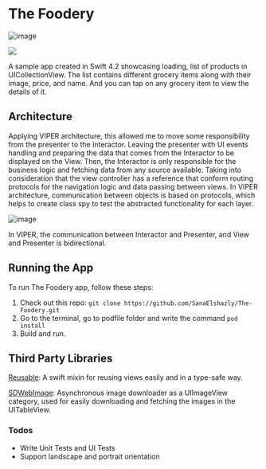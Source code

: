 # The Foodery

![image](https://user-images.githubusercontent.com/6953604/59660901-f193b300-91a9-11e9-8139-008d30b041d2.png)

![](https://img.shields.io/badge/Swift-4.2-orange.svg)

A sample app created in Swift 4.2 showcasing loading, list of products in UICollectionView. The list contains different grocery items along with their image, price, and name. And you can tap on any grocery item to view the details of it.

## Architecture

Applying VIPER architecture, this allowed me to move some responsibility from the presenter to the Interactor. Leaving the presenter with UI events handling and preparing the data that comes from the Interactor to be displayed on the View. Then, the Interactor is only responsible for the business logic and fetching data from any source available. Taking into consideration that the view controller has a reference that conform routing protocols for the navigation logic and data passing between views. In VIPER architecture, communication between objects is based on protocols, which helps to create class spy to test the abstracted functionality for each layer.



![image](https://user-images.githubusercontent.com/6953604/57993716-79f33b00-7aba-11e9-9421-7144341990cd.png)

In VIPER, the communication between Interactor and Presenter, and View and Presenter is bidirectional.

## Running the App 

To run The Foodery app, follow these steps:
1. Check out this repo: `git clone https://github.com/SanaElshazly/The-Foodery.git`
2. Go to the terminal, go to podfile folder and write the command `pod install`
3. Build and run.

## Third Party Libraries

[Reusable](https://github.com/AliSoftware/Reusable): A swift mixin for reusing views easily and in a type-safe way.

[SDWebImage](https://github.com/SDWebImage/SDWebImage): Asynchronous image downloader as a UIImageView category, used for easily downloading and fetching the images in the UITableView.

### Todos

 - Write Unit Tests and UI Tests
 - Support landscape and portrait orientation
